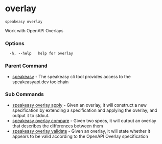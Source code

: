 # overlay  
`speakeasy overlay`  


Work with OpenAPI Overlays  

### Options

```
  -h, --help   help for overlay
```

### Parent Command

* [speakeasy](../README.md)	 - The speakeasy cli tool provides access to the speakeasyapi.dev toolchain
### Sub Commands

* [speakeasy overlay apply](apply.md)	 - Given an overlay, it will construct a new specification by extending a specification and applying the overlay, and output it to stdout.
* [speakeasy overlay compare](compare.md)	 - Given two specs, it will output an overlay that describes the differences between them
* [speakeasy overlay validate](validate.md)	 - Given an overlay, it will state whether it appears to be valid according to the OpenAPI Overlay specification
